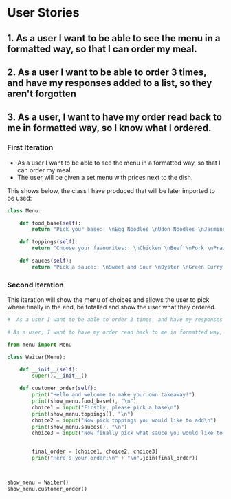 # User Stories

## 1. As a user I want to be able to see the menu in a formatted way, so that I can order my meal.

## 2. As a user I want to be able to order 3 times, and have my responses added to a list, so they aren't forgotten

## 3. As a user, I want to have my order read back to me in formatted way, so I know what I ordered.

### First Iteration

- As a user I want to be able to see the menu in a formatted way, so that I can order my meal.
- The user will be given a set menu with prices next to the dish.

This shows below, the class I have produced that will be later imported to be used:
```python
class Menu:

    def food_base(self):
        return "Pick your base:: \nEgg Noodles \nUdon Noodles \nJasmine Rice \nWhole Grain Rice"

    def toppings(self):
        return "Choose your favourites:: \nChicken \nBeef \nPork \nPrawn \nMixed Vegetables"

    def sauces(self):
        return "Pick a sauce:: \nSweet and Sour \nOyster \nGreen Curry \nSzechuan"
```

### Second Iteration

This iteration will show the menu of choices and allows the user to pick where finally in the end, be totalled and show the user what they ordered.

```python
#  As a user I want to be able to order 3 times, and have my responses added to a list, so they aren't forgotten

# As a user, I want to have my order read back to me in formatted way, so I know what I ordered.

from menu import Menu

class Waiter(Menu):

    def __init__(self):
        super().__init__()

    def customer_order(self):
        print("Hello and welcome to make your own takeaway!")
        print(show_menu.food_base(), "\n")
        choice1 = input("Firstly, please pick a base\n")
        print(show_menu.toppings(), "\n")
        choice2 = input("Now pick toppings you would like to add\n")
        print(show_menu.sauces(), "\n")
        choice3 = input("Now finally pick what sauce you would like to add\n")


        final_order = [choice1, choice2, choice3]
        print("Here's your order:\n" + "\n".join(final_order))



show_menu = Waiter()
show_menu.customer_order()
```
